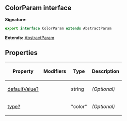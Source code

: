 
## ColorParam interface

**Signature:**

```typescript
export interface ColorParam extends AbstractParam 
```
**Extends:** [AbstractParam](/reference/abstractparam.md)

## Properties

<table><thead><tr><th>

Property


</th><th>

Modifiers


</th><th>

Type


</th><th>

Description


</th></tr></thead>
<tbody><tr><td>

[defaultValue?](/reference/colorparam/defaultvalue.md)


</td><td>


</td><td>

string


</td><td>

_(Optional)_


</td></tr>
<tr><td>

[type?](/reference/colorparam/type.md)


</td><td>


</td><td>

"color"


</td><td>

_(Optional)_


</td></tr>
</tbody></table>
